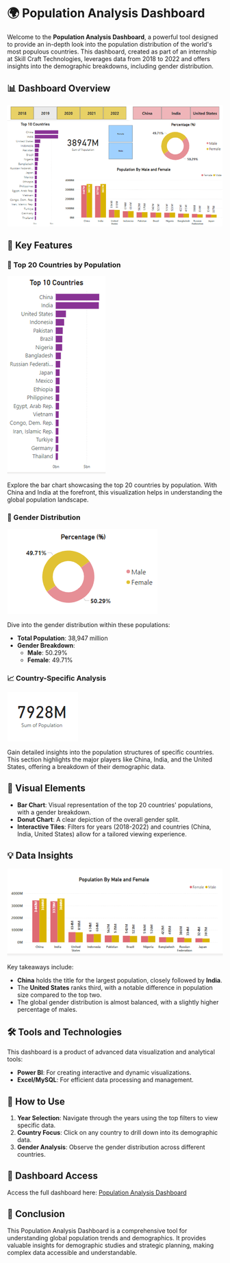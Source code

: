 # 🌍 Population Analysis Dashboard

Welcome to the **Population Analysis Dashboard**, a powerful tool designed to provide an in-depth look into the population distribution of the world's most populous countries. This dashboard, created as part of an internship at Skill Craft Technologies, leverages data from 2018 to 2022 and offers insights into the demographic breakdowns, including gender distribution.

## 📊 Dashboard Overview

![Dashboard Overview](images/img1.PNG)

## 📌 Key Features

### 🌟 Top 20 Countries by Population
![Top 20 Countries](images/img2.PNG)

Explore the bar chart showcasing the top 20 countries by population. With China and India at the forefront, this visualization helps in understanding the global population landscape.

### 👫 Gender Distribution
![Gender Distribution](images/img4.PNG)

Dive into the gender distribution within these populations:
- **Total Population**: 38,947 million
- **Gender Breakdown**: 
  - **Male**: 50.29%
  - **Female**: 49.71%

### 📈 Country-Specific Analysis
![Country Analysis](images/img5.PNG)

Gain detailed insights into the population structures of specific countries. This section highlights the major players like China, India, and the United States, offering a breakdown of their demographic data.

## 🎨 Visual Elements

- **Bar Chart**: Visual representation of the top 20 countries' populations, with a gender breakdown.
- **Donut Chart**: A clear depiction of the overall gender split.
- **Interactive Tiles**: Filters for years (2018-2022) and countries (China, India, United States) allow for a tailored viewing experience.

## 💡 Data Insights

![Data Insights](images/img3.PNG)

Key takeaways include:
- **China** holds the title for the largest population, closely followed by **India**.
- The **United States** ranks third, with a notable difference in population size compared to the top two.
- The global gender distribution is almost balanced, with a slightly higher percentage of males.

## 🛠 Tools and Technologies

This dashboard is a product of advanced data visualization and analytical tools:
- **Power BI**: For creating interactive and dynamic visualizations.
- **Excel/MySQL**: For efficient data processing and management.

## 🚀 How to Use

1. **Year Selection**: Navigate through the years using the top filters to view specific data.
2. **Country Focus**: Click on any country to drill down into its demographic data.
3. **Gender Analysis**: Observe the gender distribution across different countries.

## 🔗 Dashboard Access

Access the full dashboard here: [Population Analysis Dashboard](https://app.powerbi.com/groups/me/reports/0eb075be-54b8-4e21-9e43-451c9870928b?ctid=12acd680-7586-470c-9e9d-8755396a6743&pbi_source=linkShare&bookmarkGuid=bbf4c942-6b37-4071-bc13-59f18942f3a9)

## 📝 Conclusion

This Population Analysis Dashboard is a comprehensive tool for understanding global population trends and demographics. It provides valuable insights for demographic studies and strategic planning, making complex data accessible and understandable.

